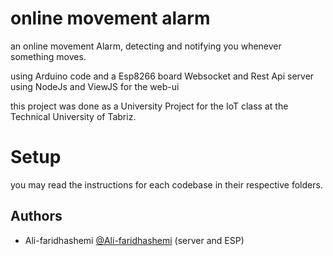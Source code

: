 # online movement alarm

an online movement Alarm, detecting and notifying you whenever something moves.

using Arduino code and a Esp8266 board
Websocket and Rest Api server using NodeJs
and ViewJS for the web-ui

this project was done as a University Project for the IoT class at the Technical University of Tabriz.

# Setup

you may read the instructions for each codebase in their respective folders.

## Authors

- Ali-faridhashemi [@Ali-faridhashemi](https://www.github.com/Ali-faridhashemi) (server and ESP)

